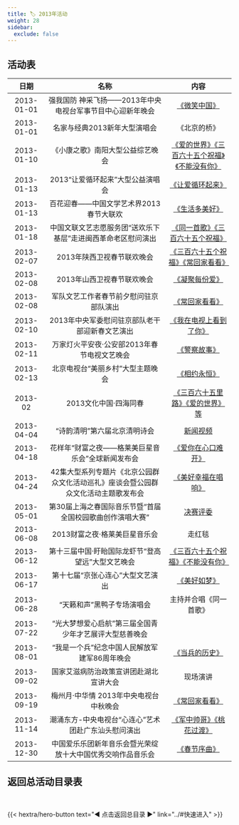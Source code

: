 ```yaml
---
title: 🏷️ 2013年活动
weight: 28
sidebar:
  exclude: false
---
```


## 活动表

|日期|名称|内容|
|:-----:|:-----:|:-----:|
|2013-01-01|强我国防 神采飞扬——2013年中央电视台军事节目中心迎新年晚会|[《微笑中国》](../2013/20130101/)|
|2013-01-01|名家与经典2013新年大型演唱会|《北京的桥》|
|2013-01-10|《小康之歌》南阳大型公益综艺晚会|[《爱的世界》《三百六十五个祝福》《不能没有你》](../2013/20130110/)|
|2013-01-13|2013“让爱循环起来”大型公益演唱会|[《让爱循环起来》](../2013/20130113/)|
|2013-01-13|百花迎春——中国文学艺术界2013春节大联欢|[《生活多美好》](../2013/20130113-1/)|
|2013-01-18|中国文联文艺志愿服务团“送欢乐下基层”走进闽西革命老区慰问演出|[《同一首歌》《三百六十五个祝福》](http://xibaipo.com/news2007/News/tgjx/131271722226F4BE0C9F0D8D3D3021B.html)|
|2013-02-07|2013年陕西卫视春节联欢晚会|[《三百六十五个祝福》《常回家看看》](../2013/20130207/#2013年陕西卫视春节联欢晚会)|
|2013-02-08|2013年山西卫视春节联欢晚会|[《凝聚每份爱》](../2013/20130207/#2013年山西卫视春节联欢晚会)|
|2013-02-08|军队文艺工作者春节前夕慰问驻京部队演出|[《常回家看看》](https://news.12371.cn/2013/02/08/ARTI1360278035122187_all.shtml)|
|2013-02-10|2013年中央军委慰问驻京部队老干部迎新春文艺演出|[《我在电视上看到了你》](../2013/20130207/#2013年中央军委慰问驻京部队老干部迎新春文艺演出)|
|2013-02-11|万家灯火平安夜·公安部2013年春节电视文艺晚会|[《警察故事》](../2013/20130211/)|
|2013-02-13|北京电视台“美丽乡村”大型主题晚会|[《相约永恒》](../2013/20130213/)|
|2013-02|2013文化中国·四海同春|[《三百六十五里路》《爱的世界》等](../2013/20130217/)|
|2013-04-04|“诗韵清明”第六届北京清明诗会|[新闻视频](../2013/20130404/)|
|2013-04-18|花样年“财富之夜——格莱美巨星音乐会”全球新闻发布会|[《爱你在心口难开》](../2013/20130418/)|
|2013-04-24|42集大型系列专题片《北京公园群众文化活动巡礼》座谈会暨公园群众文化活动主题歌发布会|[《美好幸福在唱响》](../2013/20130424/)|
|2013-05-01|第30届上海之春国际音乐节暨“首届全国校园歌曲创作演唱大赛”|[决赛评委](http://www.ssimf.org/renda/node18716/node18718/node18726/node18729/u1a1823008.html)|
|2013-06-08|2013财富之夜·格莱美巨星音乐会|走红毯|
|2013-06-12|第十三届中国·盱眙国际龙虾节“登高望远”大型文艺晚会|[《三百六十五个祝福》《不能没有你》](../2013/20130612/)|
|2013-06-17|第十七届“京张心连心”大型文艺演出|[《美好如梦》](../2013/20130617/)|
|2013-06-28|“天籁和声”黑鸭子专场演唱会|主持并合唱《同一首歌》|
|2013-07-22|“光大梦想爱心启航”第三届全国青少年才艺展评大型慈善晚会||
|2013-08-01|“我是一个兵”纪念中国人民解放军建军86周年晚会|[《当兵的历史》](../2013/20130801/)|
|2013-09-02|国家艾滋病防治政策宣讲团赴湖北宣讲大会|现场演讲|
|2013-09-19|梅州月·中华情 2013年中央电视台中秋晚会|[《常回家看看》](../2013/20130919/)|
|2013-11-14|潮涌东方-中央电视台“心连心”艺术团赴广东汕头慰问演出|[《军中帅哥》《桃花过渡》](../2013/20131114/)|
|2013-12-30|中国爱乐乐团新年音乐会暨光荣绽放十大中国优秀交响作品音乐会|[《春节序曲》](../2013/20131230/)|



## 返回总活动目录表

<br>

{{< hextra/hero-button text="◀ 点击返回总目录 ▶" link="../#快速进入" >}}